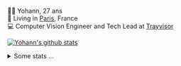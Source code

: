<p>
  👨🏻 <bold>Yohann</bold>, 27 ans<br/>
  💼 Living in <a href="https://www.google.com/maps?q=paris">Paris</a>, France<br/>
  💻 Computer Vision Engineer and Tech Lead at <a href="https://trayvisor.com/">Trayvisor</a><br/>
</p>

<a href="https://github.com/anuraghazra/github-readme-stats"><img align="center" src="https://github-readme-stats-go94hl40s-yohann84l.vercel.app//api?username=yohann84L&show_icons=true&include_all_commits=true" alt="Yohann's github stats" /> </a>


<details>
  <summary>Some stats ...</summary><br/>
  

<!--START_SECTION:waka-->
![Code Time](http://img.shields.io/badge/Code%20Time-1%2C057%20hrs%204%20mins-blue)

![Profile Views](http://img.shields.io/badge/Profile%20Views-0-blue)

**🐱 My GitHub Data** 

> 📦 440.7 kB Used in GitHub's Storage 
 > 
> 🏆 167 Contributions in the Year 2024
 > 
> 🚫 Not Opted to Hire
 > 
> 📜 25 Public Repositories 
 > 
> 🔑 21 Private Repositories 
 > 
**I'm an Early 🐤** 

```text
🌞 Morning                13769 commits       ████████░░░░░░░░░░░░░░░░░   31.46 % 
🌆 Daytime                24766 commits       ██████████████░░░░░░░░░░░   56.59 % 
🌃 Evening                5087 commits        ███░░░░░░░░░░░░░░░░░░░░░░   11.62 % 
🌙 Night                  139 commits         ░░░░░░░░░░░░░░░░░░░░░░░░░   00.32 % 
```
📅 **I'm Most Productive on Wednesday** 

```text
Monday                   7967 commits        █████░░░░░░░░░░░░░░░░░░░░   18.21 % 
Tuesday                  8084 commits        █████░░░░░░░░░░░░░░░░░░░░   18.47 % 
Wednesday                9906 commits        ██████░░░░░░░░░░░░░░░░░░░   22.64 % 
Thursday                 8933 commits        █████░░░░░░░░░░░░░░░░░░░░   20.41 % 
Friday                   8172 commits        █████░░░░░░░░░░░░░░░░░░░░   18.67 % 
Saturday                 246 commits         ░░░░░░░░░░░░░░░░░░░░░░░░░   00.56 % 
Sunday                   453 commits         ░░░░░░░░░░░░░░░░░░░░░░░░░   01.04 % 
```


📊 **This Week I Spent My Time On** 

```text
🕑︎ Time Zone: Europe/Paris

💬 Programming Languages: 
Python                   9 hrs 19 mins       ███████████░░░░░░░░░░░░░░   44.94 % 
TypeScript               3 hrs 56 mins       █████░░░░░░░░░░░░░░░░░░░░   18.94 % 
JavaScript               2 hrs 55 mins       ████░░░░░░░░░░░░░░░░░░░░░   14.11 % 
TOML                     49 mins             █░░░░░░░░░░░░░░░░░░░░░░░░   03.94 % 
SQL                      44 mins             █░░░░░░░░░░░░░░░░░░░░░░░░   03.53 % 

🔥 Editors: 
PyCharm                  13 hrs 8 mins       ████████████████░░░░░░░░░   63.25 % 
WebStorm                 7 hrs 26 mins       █████████░░░░░░░░░░░░░░░░   35.86 % 
VS Code                  11 mins             ░░░░░░░░░░░░░░░░░░░░░░░░░   00.88 % 

💻 Operating System: 
Mac                      20 hrs 46 mins      █████████████████████████   100.00 % 
```

**I Mostly Code in Python** 

```text
Python                   25 repos            ██████████████░░░░░░░░░░░   54.35 % 
Jupyter Notebook         5 repos             ███░░░░░░░░░░░░░░░░░░░░░░   10.87 % 
JavaScript               3 repos             ██░░░░░░░░░░░░░░░░░░░░░░░   06.52 % 
HTML                     2 repos             █░░░░░░░░░░░░░░░░░░░░░░░░   04.35 % 
Shell                    1 repo              █░░░░░░░░░░░░░░░░░░░░░░░░   02.17 % 
```




 Last Updated on 18/02/2024 00:31:39 UTC
<!--END_SECTION:waka-->
